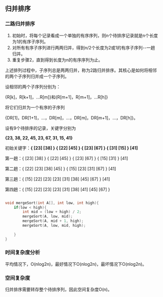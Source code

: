 ## 归并排序

### 二路归并排序

1. 初始时，将每个记录看成一个单独的有序序列，则n个待排序记录就是n个长度为1的有序子序列。
2. 对所有有序子序列进行两两归并，得到n/2个长度为2或1的有序子序列--一趟归并。
3. 重复步骤2，直到得到长度为n的有序序列为止。

上述排列过程中，子序列总是两两归并，称为2路归并排序。其核心是如何将相邻的两个子序列归并成一个子序列。

设相邻的两个子序列分别为：

{R[k]，R[k+1]，...R[m]}和{R[m+1]，R[m+1]，...R[h]}

将它们归并为一个有序的子序列

{DR[1]，DR[1+1]，...，DR[m]，...，DR[m]，DR[m+1]，...，DR[h]}。

设有9个待排序的记录，关键字分别为

**{23, 38, 22, 45, 23, 67, 31, 15, 41}**

初始关键字：**{ [23] [38] } { [22] [45] } { [23] [67] } { [31] [15] } [41]**

第一趟：{ [23] [38] } { [22] [45] } { [23] [67] } { [15] [31] } [41]

第二趟：{ [22] [23] [38] [45] } { [15] [23] [31] [67] } [41]

第三趟：{ [15] [22] [23] [23] [31] [38] [45] [67] } [41]

第四趟：{ [15] [22] [23] [23] [31] [38] [41] [45] [67] }

```cpp

void mergeSort(int A[], int low, int high){
	if(low < high){
		int mid = (low + high) / 2;
		mergeSort(A, low, mid);
		mergeSort(A, mid + 1, high);
		mergeSort(A, low, mid, high);
	
	}
}

```

### 时间复杂度分析

平均情况下，O(nlog2n)，最好情况下O(nlog2n)，最坏情况下O(nlog2n)。

### 空间复杂度

归并排序需要转存整个待排序列，因此空间复杂度O(n)。